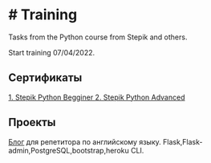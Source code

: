 <h1># Training</h1>
Tasks from the Python course from Stepik and others. 
<p>Start training 07/04/2022.</p>

<h2>Сертификаты</h2>
<a href = "https://stepik.org/cert/1502846"> 1. Stepik Python Begginer </a>           
<a href = "https://stepik.org/cert/1592061"> 2. Stepik Python Advanced </a>
<h2>Проекты</h2>
<a href = "http://nataliblog.herokuapp.com/"> Блог</a> для репетитора по английскому языку. Flask,Flask-admin,PostgreSQL,bootstrap,heroku CLI.
